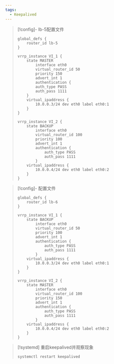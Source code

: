 ```yaml
---
tags:
  - Keepalived
---
```


> [!config]- lb-5配置文件
> 
> 
> ```plain
> global_defs {
>     router_id lb-5
> }
> 
> vrrp_instance VI_1 {
>     state MASTER
>         interface eth0
>         virtual_router_id 50
>         priority 150
>         advert_int 1
>         authentication {
>         auth_type PASS
>         auth_pass 1111
>     }
>     virtual_ipaddress {
>         10.0.0.3/24 dev eth0 label eth0:1
>     }
> }
> 
> vrrp_instance VI_2 {
>     state BACKUP
>         interface eth0
>         virtual_router_id 100
>         priority 100
>         advert_int 1
>         authentication {
>             auth_type PASS
>             auth_pass 1111
>         }
>     virtual_ipaddress {
>         10.0.0.4/24 dev eth0 label eth0:2
>     }
> }
> ```

> [!config]- 配置文件
> 
> 
> ```plain
> global_defs {
>     router_id lb-6
> }
> 
> vrrp_instance VI_1 {
>     state BACKUP
>         interface eth0
>         virtual_router_id 50
>         priority 100
>         advert_int 1
>         authentication {
>             auth_type PASS
>             auth_pass 1111
>         }
>     virtual_ipaddress {
>         10.0.0.3/24 dev eth0 label eth0:1
>     }
> }
> 
> vrrp_instance VI_2 {
>     state MASTER
>         interface eth0
>         virtual_router_id 100
>         priority 150 
>         advert_int 1
>         authentication {
>             auth_type PASS
>             auth_pass 1111
>         }   
>     virtual_ipaddress {
>         10.0.0.4/24 dev eth0 label eth0:2
>     }   
> }
> ```
> 

> [!systemd]
> 重启keepalived并观察现象
> 
> ```plain
> systemctl restart keepalived
> ```
